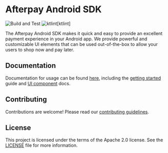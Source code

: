# Afterpay Android SDK

![Build and Test][badge-ci] ![ktlint][badge-ktlint][ktlint]

The Afterpay Android SDK makes it quick and easy to provide an excellent payment experience in your Android app. We provide powerful and customizable UI elements that can be used out-of-the-box to allow your users to shop now and pay later.

## Documentation
Documentation for usage can be found [here][docs], including the [getting started][docs-getting-started] guide and [UI component][docs-ui] docs.

## Contributing

Contributions are welcome! Please read our [contributing guidelines][contributing].

## License

This project is licensed under the terms of the Apache 2.0 license. See the [LICENSE][license] file for more information.

<!-- Links: -->
[badge-ci]: https://github.com/afterpay/sdk-android/workflows/Build%20and%20Test/badge.svg?branch=master&event=push
[badge-ktlint]: https://img.shields.io/badge/code%20style-%E2%9D%A4-FF4081.svg
[contributing]: CONTRIBUTING.md
[license]: LICENSE
[docs]: https://afterpay.github.io/sdk-android
[docs-ui]: https://afterpay.github.io/sdk-android/ui-components/
[docs-getting-started]: https://afterpay.github.io/sdk-android/getting-started/
